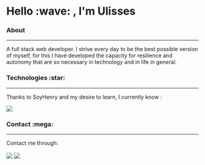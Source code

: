 <h1> Hello :wave:   , I'm Ulisses</h1>




<h3>About </h3>
<hr/>
A full stack web developer. I strive every day to be the best possible version of myself, for this I have developed the capacity for resilience and autonomy that are so necessary in technology and in life in general.
<br/>

<h3>Technologies :star:</h3>
<hr/>

<p>Thanks to SoyHenry and my desire to learn, I currently know :</p>

<p>
<img src="https://skillicons.dev/icons?i=js,html,css,vscode,react,redux,git,express,postgres,nodejs,nextjs,mongodb,prisma,trpc"/>
</p>


<h3>Contact :mega:</h3>
<hr/>
Contact me through:
<br/>
<br/>
<a href="https://www.linkedin.com/in/ulises-gomez-51a134254/?locale=en_US"><img src="https://img.shields.io/badge/LinkedIn-0077B5?style=for-the-badge&logo=linkedin&logoColor=white"/></a>
 <a href="ulisescap123@gmail.com"><img src="https://img.shields.io/badge/Gmail-D14836?style=for-the-badge&logo=gmail&logoColor=white"/></a>

 

